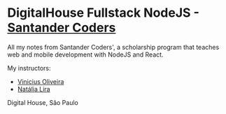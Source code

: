 # DigitalHouse Fullstack NodeJS - [Santander Coders](https://www.digitalhouse.com/br/santandercoders/)

All my notes from Santander Coders', a scholarship program that teaches
web and mobile development with NodeJS and React.

My instructors:
- [Vinicius Oliveira](https://github.com/vinnydeveloper)
- [Natália Lira](https://github.com/NataliaLira)

Digital House, São Paulo
